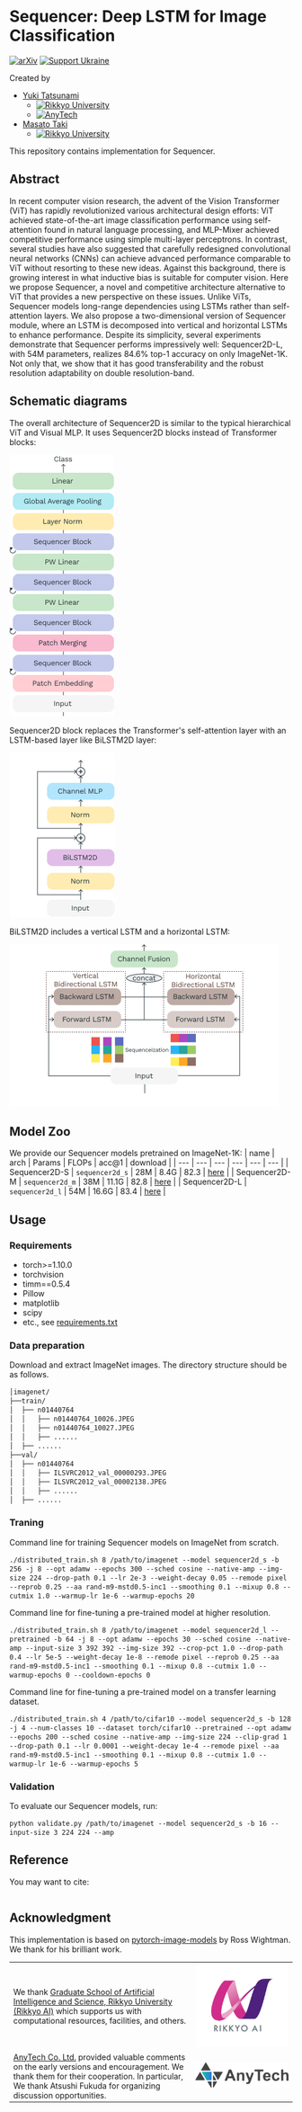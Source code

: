**Sequencer**: Deep LSTM for Image Classification
========

[![arXiv](https://img.shields.io/badge/arXiv-2205.01972-b31b1b.svg?style=plastic)](https://arxiv.org/abs/2205.01972)
[![Support Ukraine](https://img.shields.io/badge/Support-Ukraine-FFD500?style=plastic&labelColor=005BBB)](https://opensource.fb.com/support-ukraine)

Created by
* [Yuki Tatsunami](https://sites.google.com/view/yuki-tatsunami) 
  * [![Rikkyo University](https://img.shields.io/badge/Rikkyo-University-FFFFFF?style=plastic&labelColor=582780)](https://www.rikkyo.ac.jp)
  * [![AnyTech](https://img.shields.io/badge/AnyTech-Co.%20Ltd.-18C4AA?style=plastic&labelColor=254BB1)](https://anytech.co.jp/)
* [Masato Taki](https://scholar.google.com/citations?hl=en&user=3nMhvfgAAAAJ)
  * [![Rikkyo University](https://img.shields.io/badge/Rikkyo-University-FFFFFF?style=plastic&labelColor=582780)](https://www.rikkyo.ac.jp)

This repository contains implementation for Sequencer.

## Abstract

In recent computer vision research, the advent of the Vision Transformer (ViT) has rapidly revolutionized various architectural design efforts: ViT achieved state-of-the-art image classification performance using self-attention found in natural language processing, and MLP-Mixer achieved competitive performance using simple multi-layer perceptrons. In contrast, several studies have also suggested that carefully redesigned convolutional neural networks (CNNs) can achieve advanced performance comparable to ViT without resorting to these new ideas. Against this background, there is growing interest in what inductive bias is suitable for computer vision. Here we propose Sequencer, a novel and competitive architecture alternative to ViT that provides a new perspective on these issues. Unlike ViTs, Sequencer models long-range dependencies using LSTMs rather than self-attention layers. We also propose a two-dimensional version of Sequencer module, where an LSTM is decomposed into vertical and horizontal LSTMs to enhance performance. Despite its simplicity, several experiments demonstrate that Sequencer performs impressively well: Sequencer2D-L, with 54M parameters, realizes 84.6\% top-1 accuracy on only ImageNet-1K. Not only that, we show that it has good transferability and the robust resolution adaptability on double resolution-band.

## Schematic diagrams

The overall architecture of Sequencer2D is similar to the typical hierarchical ViT and Visual MLP. It uses Sequencer2D blocks instead of Transformer blocks:

![Sequencer]

Sequencer2D block replaces the Transformer's self-attention layer with an LSTM-based layer like BiLSTM2D layer:

![Sequencer2D]

BiLSTM2D includes a vertical LSTM and a horizontal LSTM:

![BiLSTM2D]

[Sequencer]: img/Sequencer.jpg
[Sequencer2D]: img/Sequencer2D.jpg
[BiLSTM2D]: img/BiLSTM2D.jpg

## Model Zoo
We provide our Sequencer models pretrained on ImageNet-1K:
| name | arch | Params | FLOPs | acc@1 | download |
| --- | --- | --- | --- | --- | --- |
| Sequencer2D-S | ```sequencer2d_s``` | 28M | 8.4G | 82.3 | [here](https://github.com/okojoalg/sequencer/releases/download/weights/sequencer2d_s.pth) |
| Sequencer2D-M | ```sequencer2d_m``` | 38M | 11.1G | 82.8 | [here](https://github.com/okojoalg/sequencer/releases/download/weights/sequencer2d_m.pth) |
| Sequencer2D-L | ```sequencer2d_l``` | 54M | 16.6G | 83.4 | [here](https://github.com/okojoalg/sequencer/releases/download/weights/sequencer2d_l.pth) |

## Usage

### Requirements
- torch>=1.10.0
- torchvision
- timm==0.5.4
- Pillow
- matplotlib
- scipy
- etc., see [requirements.txt](requirements.txt)

### Data preparation
Download and extract ImageNet images. The directory structure should be as follows.

```
│imagenet/
├──train/
│  ├── n01440764
│  │   ├── n01440764_10026.JPEG
│  │   ├── n01440764_10027.JPEG
│  │   ├── ......
│  ├── ......
├──val/
│  ├── n01440764
│  │   ├── ILSVRC2012_val_00000293.JPEG
│  │   ├── ILSVRC2012_val_00002138.JPEG
│  │   ├── ......
│  ├── ......
```

### Traning
Command line for training Sequencer models on ImageNet from scratch.
```
./distributed_train.sh 8 /path/to/imagenet --model sequencer2d_s -b 256 -j 8 --opt adamw --epochs 300 --sched cosine --native-amp --img-size 224 --drop-path 0.1 --lr 2e-3 --weight-decay 0.05 --remode pixel --reprob 0.25 --aa rand-m9-mstd0.5-inc1 --smoothing 0.1 --mixup 0.8 --cutmix 1.0 --warmup-lr 1e-6 --warmup-epochs 20
```

Command line for fine-tuning a pre-trained model at higher resolution.
```
./distributed_train.sh 8 /path/to/imagenet --model sequencer2d_l --pretrained -b 64 -j 8 --opt adamw --epochs 30 --sched cosine --native-amp --input-size 3 392 392 --img-size 392 --crop-pct 1.0 --drop-path 0.4 --lr 5e-5 --weight-decay 1e-8 --remode pixel --reprob 0.25 --aa rand-m9-mstd0.5-inc1 --smoothing 0.1 --mixup 0.8 --cutmix 1.0 --warmup-epochs 0 --cooldown-epochs 0
```

Command line for fine-tuning a pre-trained model on a transfer learning dataset.
```
./distributed_train.sh 4 /path/to/cifar10 --model sequencer2d_s -b 128 -j 4 --num-classes 10 --dataset torch/cifar10 --pretrained --opt adamw --epochs 200 --sched cosine --native-amp --img-size 224 --clip-grad 1 --drop-path 0.1 --lr 0.0001 --weight-decay 1e-4 --remode pixel --aa rand-m9-mstd0.5-inc1 --smoothing 0.1 --mixup 0.8 --cutmix 1.0 --warmup-lr 1e-6 --warmup-epochs 5
```

### Validation
To evaluate our Sequencer models, run:
```
python validate.py /path/to/imagenet --model sequencer2d_s -b 16 --input-size 3 224 224 --amp
```

## Reference
You may want to cite:
```

```

## Acknowledgment
This implementation is based on [pytorch-image-models](https://github.com/rwightman/pytorch-image-models) by Ross Wightman. We thank for his brilliant work.

|   |   |
|:--|:-:|
|  We thank [Graduate School of Artificial Intelligence and Science, Rikkyo University (Rikkyo AI)](https://ai.rikkyo.ac.jp) which supports us with computational resources, facilities, and others. |  ![logo-rikkyo-ai] |
|  [AnyTech Co. Ltd.](https://anytech.co.jp) provided valuable comments on the early versions and encouragement. We thank them for their cooperation. In particular, We thank Atsushi Fukuda for organizing discussion opportunities. |  ![logo-anytech] |

[logo-rikkyo-ai]: img/RIKKYOAI_main.png "Logo of Rikkyo AI"
[logo-anytech]: img/anytech.svg "Logo of AnyTech"

